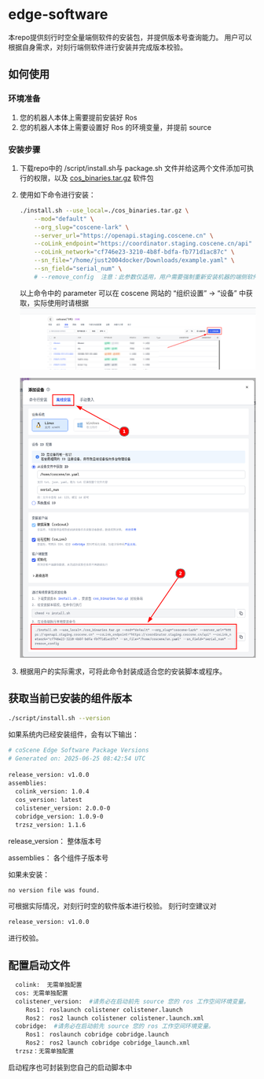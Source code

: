 # edge-software
本repo提供刻行时空全量端侧软件的安装包，并提供版本号查询能力。 用户可以根据自身需求，对刻行端侧软件进行安装并完成版本校验。


## 如何使用
### 环境准备
1. 您的机器人本体上需要提前安装好 Ros
2. 您的机器人本体上需要设置好 Ros 的环境变量，并提前 source

### 安装步骤
1. 下载repo中的 /script/install.sh与 package.sh 文件并给这两个文件添加可执行的权限，以及 [cos_binaries.tar.gz](https://github.com/coscene-io/edge-software/releases/download/v0.9.0/cos_binaries.tar.gz) 软件包
2. 使用如下命令进行安装： 
   ```bash
   ./install.sh --use_local=./cos_binaries.tar.gz \
       --mod="default" \
       --org_slug="coscene-lark" \
       --server_url="https://openapi.staging.coscene.cn" \
       --coLink_endpoint="https://coordinator.staging.coscene.cn/api" \
       --coLink_network="cf746e23-3210-4b8f-bdfa-fb771d1ac87c" \
       --sn_file="/home/just2004docker/Downloads/example.yaml" \
       --sn_field="serial_num" \
       # --remove_config  注意：此参数仅适用，用户需要强制重新安装机器的端侧软件，启用此参数，重新安装后，机器人需要在刻行时空平台重新准入。请谨慎使用！
   ```
   
   以上命令中的 parameter 可以在 coscene 网站的 “组织设置” -> “设备” 中获取，实际使用时请根据
   ![设备](./img/add-device.png)
   
   ![安装脚本](./img/install-cmd.png)
    
3. 根据用户的实际需求，可将此命令封装成适合您的安装脚本或程序。 


## 获取当前已安装的组件版本
```bash
./script/install.sh --version
```
   
如果系统内已经安装组件，会有以下输出：

```bash
# coScene Edge Software Package Versions
# Generated on: 2025-06-25 08:42:54 UTC

release_version: v1.0.0
assemblies:
  colink_version: 1.0.4
  cos_version: latest
  colistener_version: 2.0.0-0
  cobridge_version: 1.0.9-0
  trzsz_version: 1.1.6
```

   release_version： 整体版本号
   
   assemblies： 各个组件子版本号

如果未安装：
```bash
no version file was found.
```

可根据实际情况，对刻行时空的软件版本进行校验。 刻行时空建议对 
```bash
release_version: v1.0.0
```
进行校验。

## 配置启动文件
```bash
  colink:  无需单独配置
  cos: 无需单独配置
  colistener_version:  #请务必在启动前先 source 您的 ros 工作空间环境变量。
     Ros1： roslaunch colistener colistener.launch 
     Ros2： ros2 launch colistener colistener.launch.xml   
  cobridge:  #请务必在启动前先 source 您的 ros 工作空间环境变量。
     Ros1： roslaunch cobridge cobridge.launch
     Ros2： ros2 launch cobridge cobridge_launch.xml   
  trzsz：无需单独配置
```
启动程序也可封装到您自己的启动脚本中
